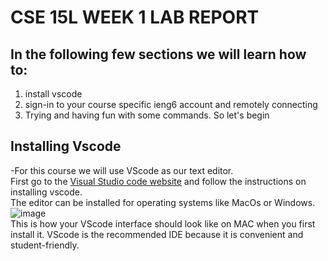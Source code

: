 # CSE 15L WEEK 1 LAB REPORT
## In the following few sections we will learn how to:
1. install vscode
2. sign-in to your course specific ieng6 account and remotely connecting
3. Trying and having fun with some commands.
So let's begin

## Installing Vscode
-For this course we will use VScode as our text editor.\
First go to the [Visual Studio code website](https://code.visualstudio.com/) and follow the instructions on installing vscode.\
The editor can be installed for operating systems like MacOs or Windows.
![image](<img width="1440" alt="Screen Shot 2023-01-12 at 11 11 23 AM" src="https://user-images.githubusercontent.com/122565246/212563427-1976d204-d3d0-48aa-95cc-cb4d077845a1.png">)\
This is how your VScode interface should look like on MAC when you first install it.
VScode is the recommended IDE because it is convenient and student-friendly.

